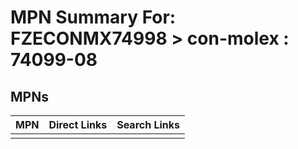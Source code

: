 



# MPN Summary For: FZECONMX74998 > con-molex : 74099-08

## MPNs
  

|MPN|Direct Links|Search Links|
| :--- | :--- | :--- |
||||
